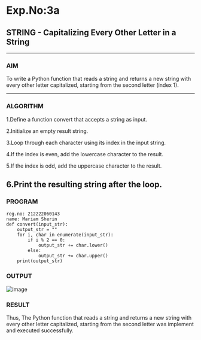 # Exp.No:3a
## STRING - Capitalizing Every Other Letter in a String

---

### AIM  
To write a Python function that reads a string and returns a new string with every other letter capitalized, starting from the second letter (index 1).

---

### ALGORITHM

1.Define a function convert that accepts a string as input.

2.Initialize an empty result string.

3.Loop through each character using its index in the input string.

4.If the index is even, add the lowercase character to the result.

5.If the index is odd, add the uppercase character to the result.

6.Print the resulting string after the loop.
---

### PROGRAM

```
reg.no: 212222060143
name: Mariam Sherin
def convert(input_str):
    output_str = ""
    for i, char in enumerate(input_str):
        if i % 2 == 0:
            output_str += char.lower()
        else:
            output_str += char.upper()
    print(output_str)
```

### OUTPUT
![image](https://github.com/user-attachments/assets/1f2da933-7943-445a-989e-de98c6910dd3)

### RESULT
Thus, The Python function that reads a string and returns a new string with every other letter capitalized, starting from the second letter was implement and executed successfully.
